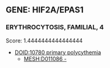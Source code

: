 
## GENE: HIF2A/EPAS1

### ERYTHROCYTOSIS, FAMILIAL, 4

Score: 1.4444444444444444

 * [DOID:10780 primary polycythemia](http://beta.monarchinitiative.org/disease/DOID:10780)
    * [MESH:D011086 -](http://beta.monarchinitiative.org/disease/MESH:D011086)
